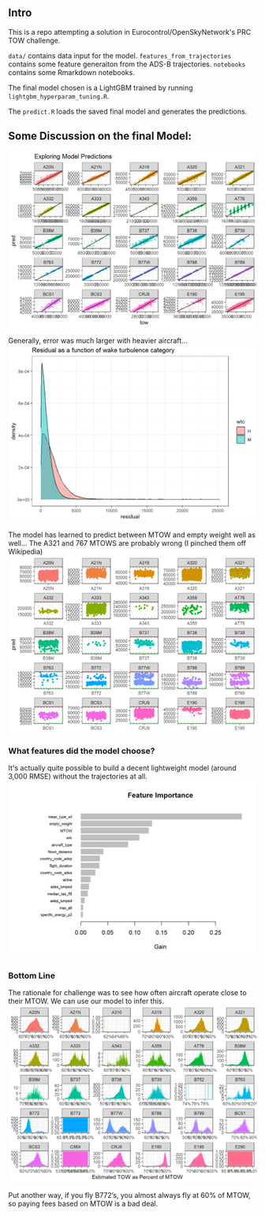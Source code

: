 ## Intro

This is a repo attempting a solution in Eurocontrol/OpenSkyNetwork's PRC TOW challenge.

`data/` contains data input for the model.
`features_from_trajectories` contains some feature generaiton from the ADS-B trajectories.
`notebooks` contains some Rmarkdown notebooks.

The final model chosen is a LightGBM trained by running `lightgbm_hyperparam_tuning.R`.

The `predict.R` loads the saved final model and generates the predictions.

## Some Discussion on the final Model:
![alt text](notebooks/model_preds.png)

Generally, error was much larger with heavier aircraft…
![alt text](notebooks/errors.png)

The model has learned to predict between MTOW and empty weight well as well… The A321 and 767 MTOWS are probably wrong (I pinched them off Wikipedia)
![alt text](notebooks/boundaries.png)

### What features did the model choose?
It's actually quite possible to build a decent lightweight model (around 3,000 RMSE) without the trajectories at all.
![alt text](notebooks/feature_importance.png)

### Bottom Line
The rationale for challenge was to see how often aircraft operate close to their MTOW. We can use our model to infer this.
![alt text](notebooks/operation_perc.png)

Put another way, if you fly B772’s, you almost always fly at 60% of MTOW, so paying fees based on MTOW is a bad deal.